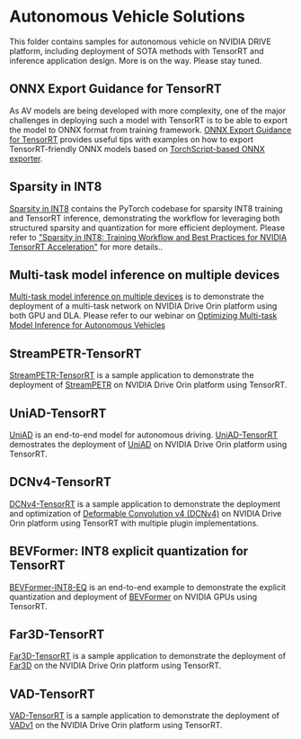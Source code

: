 # Autonomous Vehicle Solutions
This folder contains samples for autonomous vehicle on NVIDIA DRIVE platform, including deployment of SOTA methods with TensorRT and inference application design. More is on the way. Please stay tuned.

## ONNX Export Guidance for TensorRT
As AV models are being developed with more complexity, one of the major challenges in deploying such a model with TensorRT is to be able to export the model to ONNX format from training framework. [ONNX Export Guidance for TensorRT](./onnx-export-guidance/) provides useful tips with examples on how to export TensorRT-friendly ONNX models based on [TorchScript-based ONNX exporter](https://pytorch.org/docs/stable/onnx_torchscript.html).

## Sparsity in INT8
[Sparsity in INT8](./SparsityINT8/) contains the PyTorch codebase for sparsity INT8 training and TensorRT inference, demonstrating the workflow for leveraging both structured sparsity and quantization for more efficient deployment. Please refer to ["Sparsity in INT8: Training Workflow and Best Practices for NVIDIA TensorRT Acceleration"](https://developer.nvidia.com/blog/sparsity-in-int8-training-workflow-and-best-practices-for-tensorrt-acceleration/) for more details..

## Multi-task model inference on multiple devices
[Multi-task model inference on multiple devices](./mtmi/) is to demonstrate the deployment of a multi-task network on NVIDIA Drive Orin platform using both GPU and DLA. Please refer to our webinar on [Optimizing Multi-task Model Inference for Autonomous Vehicles](https://www.nvidia.com/en-us/on-demand/session/other2024-inferenceauto/)

## StreamPETR-TensorRT
[StreamPETR-TensorRT](./streampetr-trt/) is a sample application to demonstrate the deployment of [StreamPETR](https://github.com/exiawsh/StreamPETR/tree/main) on NVIDIA Drive Orin platform using TensorRT.

## UniAD-TensorRT
[UniAD](https://arxiv.org/abs/2212.10156) is an end-to-end model for autonomous driving. [UniAD-TensorRT](./uniad-trt/) demostrates the deployment of [UniAD](https://github.com/OpenDriveLab/UniAD) on NVIDIA Drive Orin platform using TensorRT. 

## DCNv4-TensorRT
[DCNv4-TensorRT](./dcnv4-trt/) is a sample application to demonstrate the deployment and optimization of [Deformable Convolution v4 (DCNv4)](https://github.com/OpenGVLab/DCNv4) on NVIDIA Drive Orin platform using TensorRT with multiple plugin implementations.

## BEVFormer: INT8 explicit quantization for TensorRT
[BEVFormer-INT8-EQ](./bevformer-int8-eq) is an end-to-end example to demonstrate the explicit quantization and deployment of [BEVFormer](https://github.com/fundamentalvision/BEVFormer) on NVIDIA GPUs using TensorRT.

## Far3D-TensorRT
[Far3D-TensorRT](./far3d-trt) is a sample application to demonstrate the deployment of [Far3D](https://github.com/megvii-research/Far3D) on the NVIDIA Drive Orin platform using TensorRT.

## VAD-TensorRT
[VAD-TensorRT](./vad-trt) is a sample application to demonstrate the deployment of [VADv1](https://github.com/hustvl/VAD.git) on the NVIDIA Drive Orin platform using TensorRT.
